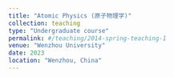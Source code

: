 ```yaml
---
title: "Atomic Physics (原子物理学)"
collection: teaching
type: "Undergraduate course"
permalink: #/teaching/2014-spring-teaching-1
venue: "Wenzhou University"
date: 2023
location: "Wenzhou, China"
---
```

